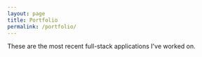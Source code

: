 ```yaml
---
layout: page
title: Portfolio
permalink: /portfolio/
---
```


These are the most recent full-stack applications I've worked on.
